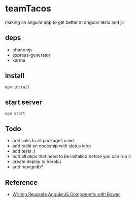 # teamTacos
making an angular app to get better at angular tests and js


## deps

* phanomjs
* express-generator
* karma


## install

```
npm install
```

## start server

```
npm start
```


## Todo

* add links to all packages used
* add build on codeship with status icon
* add tests :)
* add all deps that need to be installed before you can run it
* create deploy to heroku
* add mongodb?

## Reference

* [Writing Reusable AngularJS Components with Bower](http://briantford.com/blog/angular-bower)